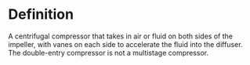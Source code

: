 # Definition

A centrifugal compressor that takes in air or fluid on both sides of the
impeller, with vanes on each side to accelerate the fluid into the
diffuser. The double-entry compressor is not a multistage compressor.
